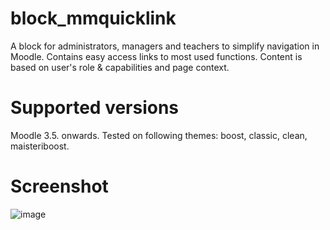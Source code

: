 # block_mmquicklink

A block for administrators, managers and teachers to simplify navigation in Moodle. Contains easy access links to most used functions. Content is based on user's role & capabilities and page context.

# Supported versions

Moodle 3.5. onwards.
Tested on following themes: boost, classic, clean, maisteriboost.

# Screenshot

![image](/uploads/37ef52d8b2ed8b9531723d19a8e74633/image.png)

